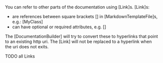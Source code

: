 [//]: # (This file was generated from: doc/templates/04-Links.mdt using the documentation_builder package on: 2021-09-08 14:21:59.509211.)
<a id='lib-parser-link-parser-dart-link'></a>You can refer to other parts of the documentation using [Link]s.
[Link]s:
- are references between square brackets [] in [MarkdownTemplateFile]s, e.g.: [MyClass]
- can have optional or required attributes, e.g. []

The [DocumentationBuilder] will try to convert these to hyperlinks that point to an existing http uri.
The [Link] will not be replaced to a hyperlink when the uri does not exits.


TODO all Links
